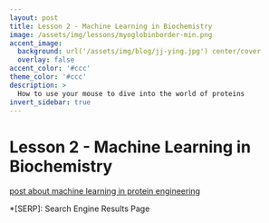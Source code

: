 ```yaml
---
layout: post
title: Lesson 2 - Machine Learning in Biochemistry
image: /assets/img/lessons/myoglobinborder-min.png
accent_image: 
  background: url('/assets/img/blog/jj-ying.jpg') center/cover
  overlay: false
accent_color: '#ccc'
theme_color: '#ccc'
description: >
  How to use your mouse to dive into the world of proteins
invert_sidebar: true
---
```


# Lesson 2 - Machine Learning in Biochemistry

[post about machine learning in protein engineering](https://www.ptngconsulting.com/blog/machine-learning-for-protein-engineering-here-to-stay)

*[SERP]: Search Engine Results Page
